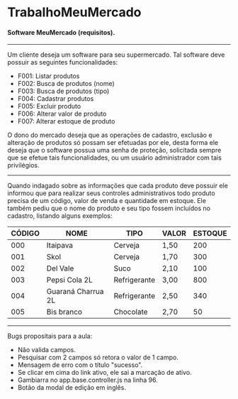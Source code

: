 # TrabalhoMeuMercado
#### Software MeuMercado (requisitos).
----------


Um cliente deseja um software para seu supermercado. Tal software deve possuir as
seguintes funcionalidades:

* F001: Listar produtos
* F002: Busca de produtos (nome)
* F003: Busca de produtos (tipo)
* F004: Cadastrar produtos
* F005: Excluir produto
* F006: Alterar valor de produto
* F007: Alterar estoque de produto

O dono do mercado deseja que as operações de cadastro, exclusão e alteração de produtos
só possam ser efetuadas por ele, desta forma ele deseja que o software possua uma senha de
proteção, solicitada sempre que se efetue tais funcionalidades, ou um usuário administrador com
tais privilégios.

----------

Quando indagado sobre as informações que cada produto deve possuir ele informou que
para realizar seus controles administrativos todo produto precisa de um código, valor de venda
e quantidade em estoque. Ele também pediu que o nome do produto e seu tipo fossem incluídos
no cadastro, listando alguns exemplos:

CÓDIGO | NOME | TIPO | VALOR | ESTOQUE
--- | --- | --- | --- | --- |
000 | Itaipava | Cerveja | 1,50 | 200
001 | Skol | Cerveja | 1,70 | 300
002 | Del Vale | Suco | 2,10 | 100
003 | Pepsi Cola 2L | Refrigerante | 3,00 | 800
004 | Guaraná Charrua 2L | Refrigerante | 2,50 | 340
005 | Bis branco | Chocolate | 2,70 | 50 

----------

Bugs propositais para a aula:

* Não valida campos.
* Pesquisar com 2 campos só retora o valor de 1 campo.
* Mensagem de erro com o título "sucesso".
* Se clicar em cima do link ativo, ele sai a marcação de ativo.
* Gambiarra no app.base.controller.js na linha 96.
* Botão da modal de edição em inglês.
